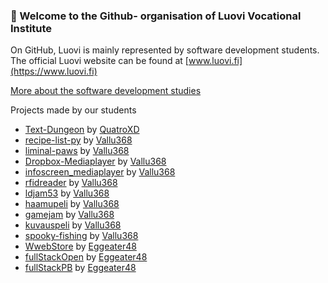 ### 👋 Welcome to the Github- organisation of Luovi Vocational Institute

On GitHub, Luovi is mainly represented by software development students.  The official Luovi website can be found at  [www.luovi.fi](https://www.luovi.fi)

[More about the software development studies](ohjelmistokehitys.md)

Projects made by our students

* [Text-Dungeon](https://github.com/QuatroXD/Text-Dungeon) by [QuatroXD](https://github.com/QuatroXD)
* [recipe-list-py](https://github.com/Vallu368/recipe-list-py) by [Vallu368](https://github.com/Vallu368)
* [liminal-paws](https://github.com/Vallu368/liminal-paws) by [Vallu368](https://github.com/Vallu368)
* [Dropbox-Mediaplayer](https://github.com/Vallu368/Dropbox-Mediaplayer) by [Vallu368](https://github.com/Vallu368)
* [infoscreen_mediaplayer](https://github.com/Vallu368/infoscreen_mediaplayer) by [Vallu368](https://github.com/Vallu368)
* [rfidreader](https://github.com/Vallu368/rfidreader) by [Vallu368](https://github.com/Vallu368)
* [ldjam53](https://github.com/Vallu368/ldjam53) by [Vallu368](https://github.com/Vallu368)
* [haamupeli](https://github.com/Vallu368/haamupeli) by [Vallu368](https://github.com/Vallu368)
* [gamejam](https://github.com/Vallu368/gamejam) by [Vallu368](https://github.com/Vallu368)
* [kuvauspeli](https://github.com/Vallu368/kuvauspeli) by [Vallu368](https://github.com/Vallu368)
* [spooky-fishing](https://github.com/Vallu368/spooky-fishing) by [Vallu368](https://github.com/Vallu368)
* [WwebStore](https://github.com/Eggeater48/webStore) by [Eggeater48](https://github.com/Eggeater48/gitCV)
* [fullStackOpen](https://github.com/Eggeater48/fullStackOpen) by [Eggeater48](https://github.com/Eggeater48/gitCV)
* [fullStackPB](https://github.com/Eggeater48/fullStackPB) by [Eggeater48](https://github.com/Eggeater48/gitCV)
